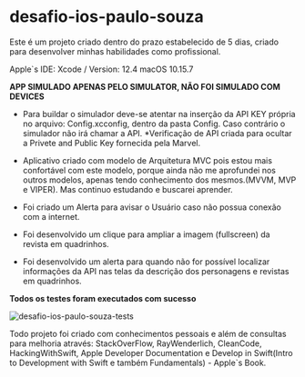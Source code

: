 # desafio-ios-paulo-souza

Este é um projeto criado dentro do prazo estabelecido de 5 dias, criado para desenvolver minhas habilidades como profissional. 

Apple`s IDE: Xcode / Version: 12.4
macOS 10.15.7



**APP SIMULADO APENAS PELO SIMULATOR, NÃO FOI SIMULADO COM DEVICES**


- Para buildar o simulador deve-se atentar na inserção da API KEY própria no arquivo: Config.xcconfig, dentro da pasta Config. Caso contrário o simulador não irá chamar a API. *Verificação de API criada para ocultar a Privete and Public Key fornecida pela Marvel.

- Aplicativo criado com modelo de Arquitetura MVC pois estou mais confortável com este modelo, porque ainda não me aprofundei nos outros modelos, apenas tendo conhecimento dos mesmos.(MVVM, MVP e VIPER). Mas continuo estudando e buscarei aprender.

- Foi criado um Alerta para avisar o Usuário caso não possua conexão com a internet.

- Foi desenvolvido um clique para ampliar a imagem (fullscreen) da revista em quadrinhos.

- Foi desenvolvido um alerta para quando não for possível localizar informações da API nas telas da descrição dos personagens e revistas em quadrinhos.



**Todos os testes foram executados com sucesso**

![desafio-ios-paulo-souza-tests](https://user-images.githubusercontent.com/74614731/111081452-2dc08880-84e2-11eb-9b2c-d22c24137bf9.gif)


Todo projeto foi criado com conhecimentos pessoais e além de consultas para melhoria através:
StackOverFlow, RayWenderlich, CleanCode, HackingWithSwift, Apple Developer Documentation e Develop in Swift(Intro to Development with Swift e também Fundamentals) - Apple`s Book.

